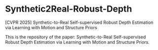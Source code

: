 # Synthetic2Real-Robust-Depth
[CVPR 2025] Synthetic-to-Real Self-supervised Robust Depth Estimation via Learning with Motion and Structure Priors

This is the repository of the paper: Synthetic-to-Real Self-supervised Robust Depth Estimation via Learning with Motion and Structure Priors.

